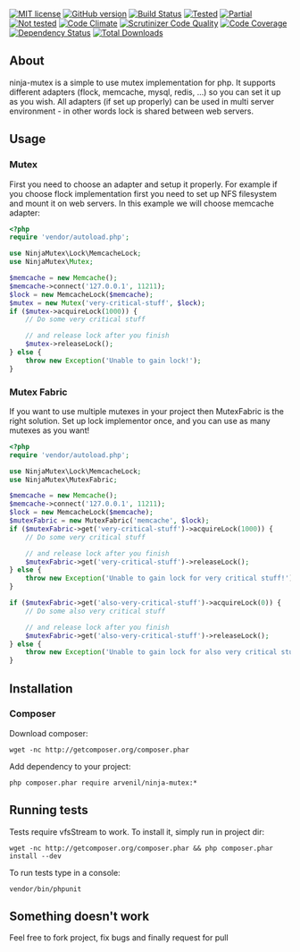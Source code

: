 [![MIT license](http://img.shields.io/badge/license-MIT-brightgreen.svg)](http://opensource.org/licenses/MIT)
[![GitHub version](https://badge.fury.io/gh/arvenil%2Fninja-mutex.svg)](http://badge.fury.io/gh/arvenil%2Fninja-mutex)
[![Build Status](https://travis-ci.org/arvenil/ninja-mutex.svg?branch=master)](https://travis-ci.org/arvenil/ninja-mutex)
[![Tested](https://php-eye.com/badge/arvenil/ninja-mutex/tested.svg)](https://travis-ci.org/arvenil/ninja-mutex)
[![Partial](https://php-eye.com/badge/arvenil/ninja-mutex/partial.svg)](https://travis-ci.org/arvenil/ninja-mutex)
[![Not tested](https://php-eye.com/badge/arvenil/ninja-mutex/not-tested.svg)](https://travis-ci.org/arvenil/ninja-mutex)
[![Code Climate](https://codeclimate.com/github/arvenil/ninja-mutex/badges/gpa.svg)](https://codeclimate.com/github/arvenil/ninja-mutex)
[![Scrutinizer Code Quality](https://scrutinizer-ci.com/g/arvenil/ninja-mutex/badges/quality-score.png?b=master)](https://scrutinizer-ci.com/g/arvenil/ninja-mutex/?branch=master)
[![Code Coverage](https://scrutinizer-ci.com/g/arvenil/ninja-mutex/badges/coverage.png?b=master)](https://scrutinizer-ci.com/g/arvenil/ninja-mutex/?branch=master)
[![Dependency Status](https://gemnasium.com/arvenil/ninja-mutex.svg)](https://gemnasium.com/arvenil/ninja-mutex)
[![Total Downloads](https://img.shields.io/packagist/dt/arvenil/ninja-mutex.svg)](https://packagist.org/packages/arvenil/ninja-mutex)

## About

ninja-mutex is a simple to use mutex implementation for php. It supports different adapters (flock, memcache, mysql, redis, ...) so you can set it up as you wish. All adapters (if set up properly) can be used in multi server environment - in other words lock is shared between web servers.

## Usage

### Mutex

First you need to choose an adapter and setup it properly. For example if you choose flock implementation first you need to set up NFS filesystem and mount it on web servers. In this example we will choose memcache adapter:

```php
<?php
require 'vendor/autoload.php';

use NinjaMutex\Lock\MemcacheLock;
use NinjaMutex\Mutex;

$memcache = new Memcache();
$memcache->connect('127.0.0.1', 11211);
$lock = new MemcacheLock($memcache);
$mutex = new Mutex('very-critical-stuff', $lock);
if ($mutex->acquireLock(1000)) {
    // Do some very critical stuff

    // and release lock after you finish
    $mutex->releaseLock();
} else {
    throw new Exception('Unable to gain lock!');
}
```

### Mutex Fabric

If you want to use multiple mutexes in your project then MutexFabric is the right solution. Set up lock implementor once, and you can use as many mutexes as you want!

```php
<?php
require 'vendor/autoload.php';

use NinjaMutex\Lock\MemcacheLock;
use NinjaMutex\MutexFabric;

$memcache = new Memcache();
$memcache->connect('127.0.0.1', 11211);
$lock = new MemcacheLock($memcache);
$mutexFabric = new MutexFabric('memcache', $lock);
if ($mutexFabric->get('very-critical-stuff')->acquireLock(1000)) {
    // Do some very critical stuff

    // and release lock after you finish
    $mutexFabric->get('very-critical-stuff')->releaseLock();
} else {
    throw new Exception('Unable to gain lock for very critical stuff!');
}

if ($mutexFabric->get('also-very-critical-stuff')->acquireLock(0)) {
    // Do some also very critical stuff

    // and release lock after you finish
    $mutexFabric->get('also-very-critical-stuff')->releaseLock();
} else {
    throw new Exception('Unable to gain lock for also very critical stuff!');
}
```

## Installation

### Composer

Download composer:

    wget -nc http://getcomposer.org/composer.phar

Add dependency to your project:

    php composer.phar require arvenil/ninja-mutex:*

## Running tests

Tests require vfsStream to work. To install it, simply run in project dir:

    wget -nc http://getcomposer.org/composer.phar && php composer.phar install --dev

To run tests type in a console:

    vendor/bin/phpunit

## Something doesn't work

Feel free to fork project, fix bugs and finally request for pull
